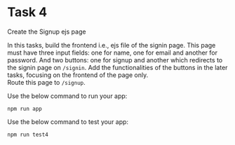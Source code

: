 # Task 4

Create the Signup ejs page

In this tasks, build the frontend i.e., ejs file of the signin page.
This page must have three input fields: one for name, one for email and another for password.
And two buttons: one for signup and another which redirects to the signin page on `/signin`. Add the functionalities of the buttons in the later tasks, focusing on the frontend of the page only.  
Route this page to `/signup`.

Use the below command to run your app:

```
npm run app
```

Use the below command to test your app:

```
npm run test4
```
